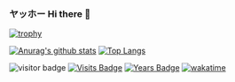 ### ヤッホー Hi there 👋  
[![trophy](https://github-profile-trophy.vercel.app/?username=waigoma&theme=darkhub&show_icons=true)](https://github.com/ryo-ma/github-profile-trophy)  
  
[![Anurag's github stats](https://github-readme-stats.vercel.app/api?username=waigoma&count_private=true&theme=react)](https://github.com/anuraghazra/github-readme-stats)
[![Top Langs](https://github-readme-stats.vercel.app/api/top-langs/?username=waigoma&count_private=true&layout=compact&theme=react&langs_count=8&hide=makefile,batchfile,HLSL,Mathematica)](https://github.com/anuraghazra/github-readme-stats)  

![visitor badge](https://visitor-badge.glitch.me/badge?page_id=jwenjian.visitor-badge)
[![Visits Badge](https://badges.pufler.dev/visits/waigoma/waigoma)](https://badges.pufler.dev)
[![Years Badge](https://badges.pufler.dev/years/waigoma)](https://badges.pufler.dev)
[![wakatime](https://wakatime.com/badge/user/4689e803-5086-4694-b8e5-e22e67d29f6e.svg)](https://wakatime.com/@4689e803-5086-4694-b8e5-e22e67d29f6e)
<!-- ![Visitor Count](https://profile-counter.glitch.me/{waigoma}/count.svg) -->

<!--
**waigoma/waigoma** is a ✨ _special_ ✨ repository because its `README.md` (this file) appears on your GitHub profile.

Here are some ideas to get you started:

- 🔭 I’m currently working on ...
- 🌱 I’m currently learning ...
- 👯 I’m looking to collaborate on ...
- 🤔 I’m looking for help with ...
- 💬 Ask me about ...
- 📫 How to reach me: ...
- 😄 Pronouns: ...
- ⚡ Fun fact: ...
-->
